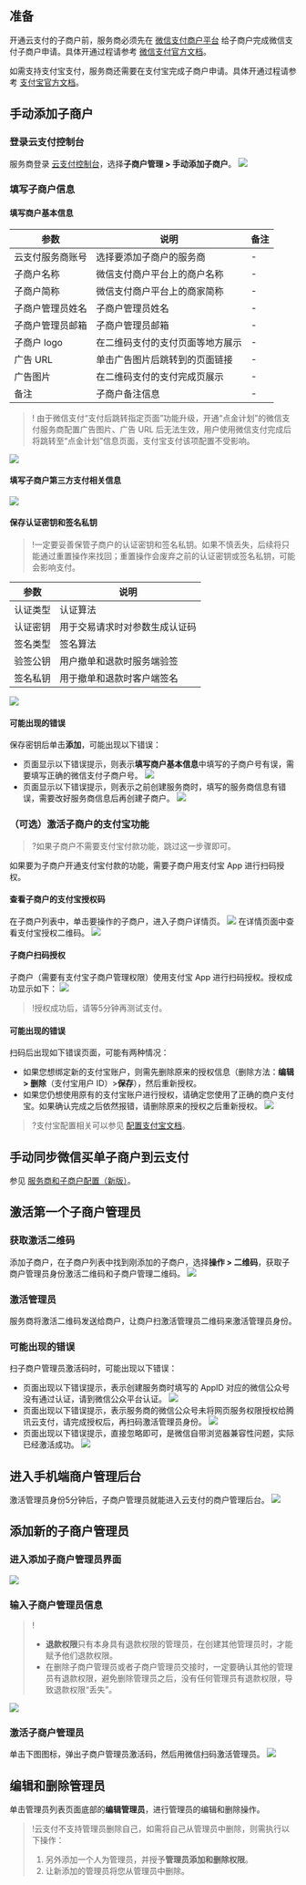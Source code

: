 ## 准备
开通云支付的子商户前，服务商必须先在 [微信支付商户平台](https://pay.weixin.qq.com) 给子商户完成微信支付子商户申请。具体开通过程请参考 [微信支付官方文档](https://kf.qq.com/product/wechatpaymentmerchant.html)。

如需支持支付宝支付，服务商还需要在支付宝完成子商户申请。具体开通过程请参考 [支付宝官方文档](https://opendocs.alipay.com/open/300/106138)。

## 手动添加子商户
### 登录云支付控制台
服务商登录 [云支付控制台](https://console.cloud.tencent.com/cpay)，选择**子商户管理 > 手动添加子商户**。
![](https://main.qcloudimg.com/raw/4409af55bb6e1aff707d872365788331.png)

### 填写子商户信息
#### 填写商户基本信息

| 参数 | 说明 | 备注 |
|---------|---------|---------|
| 云支付服务商账号 | 选择要添加子商户的服务商 | - |
| 子商户名称 | 微信支付商户平台上的商户名称 | - |
| 子商户简称 | 微信支付商户平台上的商家简称 | - |
| 子商户管理员姓名 | 子商户管理员姓名 | - |
| 子商户管理员邮箱 | 子商户管理员邮箱 | - |
| 子商户 logo | 在二维码支付的支付页面等地方展示 | - |
| 广告 URL | 单击广告图片后跳转到的页面链接 | - |
| 广告图片 | 在二维码支付的支付完成页展示 | - |
| 备注 | 子商户备注信息 | - |

>! 由于微信支付“支付后跳转指定页面”功能升级，开通“点金计划”的微信支付服务商配置广告图片、广告 URL 后无法生效，用户使用微信支付完成后将跳转至“点金计划”信息页面，支付宝支付该项配置不受影响。

![](https://main.qcloudimg.com/raw/b743715468f6d2c168fbe87dfff15da6.png)

#### 填写子商户第三方支付相关信息
![](https://main.qcloudimg.com/raw/c7a2528718fd939afb90d304a07b6224.png)

#### 保存认证密钥和签名私钥
>!一定要妥善保管子商户的认证密钥和签名私钥。如果不慎丢失，后续将只能通过重置操作来找回；重置操作会废弃之前的认证密钥或签名私钥，可能会影响支付。

| 参数   | 说明 |
|---------|---------|
| 认证类型 | 认证算法 |
| 认证密钥 | 用于交易请求时对参数生成认证码 |
| 签名类型 | 签名算法 |
| 验签公钥 | 用户撤单和退款时服务端验签 |
| 签名私钥 | 用于撤单和退款时客户端签名 |

![](https://main.qcloudimg.com/raw/31e24ae82311c6010cf660fdc133b168.png)

#### 可能出现的错误
保存密钥后单击**添加**，可能出现以下错误：
- 页面显示以下错误提示，则表示**填写商户基本信息**中填写的子商户号有误，需要填写正确的微信支付子商户号。
![](https://main.qcloudimg.com/raw/a938180bb70940d0c298bfbffd1e3c7b.png)
- 页面显示以下错误提示，则表示之前创建服务商时，填写的服务商信息有错误，需要改好服务商信息后再创建子商户。
![](https://main.qcloudimg.com/raw/115ea17b236d09c064bcfd152bb730d3.png)

### （可选）激活子商户的支付宝功能
>?如果子商户不需要支付宝付款功能，跳过这一步骤即可。

如果要为子商户开通支付宝付款的功能，需要子商户用支付宝 App 进行扫码授权。

#### 查看子商户的支付宝授权码
在子商户列表中，单击要操作的子商户，进入子商户详情页。
![](https://main.qcloudimg.com/raw/670dde29b1daaeb818b218cff3b39ff0.png)
在详情页面中查看支付宝授权二维码。
![](https://main.qcloudimg.com/raw/87fa8f5a7984f4be620bb1dff73a0f63.png)

#### 子商户扫码授权
子商户（需要有支付宝子商户管理权限）使用支付宝 App 进行扫码授权。授权成功显示如下：
![](https://main.qcloudimg.com/raw/aa44824d15e998a3e95b7874bd80a881.png)
>!授权成功后，请等5分钟再测试支付。

#### 可能出现的错误
扫码后出现如下错误页面，可能有两种情况：
 - 如果您想绑定新的支付宝账户，则需先删除原来的授权信息（删除方法：**编辑 > 删除**（支付宝用户 ID）>**保存**），然后重新授权。
 - 如果您仍想使用原有的支付宝账户进行授权，请确定您使用了正确的商户支付宝。如果确认完成之后依然报错，请删除原来的授权之后重新授权。
![](https://main.qcloudimg.com/raw/1613e4c782d616bae8f0cb16d8e2f94d.png)

>?支付宝配置相关可以参见 [配置支付宝文档](https://cloud.tencent.com/document/product/569/35716)。

## 手动同步微信买单子商户到云支付

参见 [服务商和子商户配置（新版）](https://cloud.tencent.com/document/product/569/18788)。

## 激活第一个子商户管理员

### 获取激活二维码
添加子商户，在子商户列表中找到刚添加的子商户，选择**操作 > 二维码**，获取子商户管理员身份激活二维码和子商户管理二维码。
![](https://main.qcloudimg.com/raw/7a629c18fadbb13bf6e8fd3478561769.png)

### 激活管理员
服务商将激活二维码发送给商户，让商户扫激活管理员二维码来激活管理员身份。

### 可能出现的错误
扫子商户管理员激活码时，可能出现以下错误：
- 页面出现以下错误提示，表示创建服务商时填写的 AppID 对应的微信公众号没有通过认证，请到微信公众平台认证。
![](https://main.qcloudimg.com/raw/d5d3efd0c1598f5f28d4fdc54f78cd8f.png)
- 页面出现以下错误提示，表示服务商的微信公众号未将网页服务权限授权给腾讯云支付，请完成授权后，再扫码激活管理员身份。
![](https://main.qcloudimg.com/raw/bf2a87ae36835694efc02bc61858cdc9.png)
- 页面出现以下错误提示，直接忽略即可，是微信自带浏览器兼容性问题，实际已经激活成功。
![](https://main.qcloudimg.com/raw/28508ed7629ada9098c19c3eee548e3f.png)

##  进入手机端商户管理后台
激活管理员身份5分钟后，子商户管理员就能进入云支付的商户管理后台。
![](https://main.qcloudimg.com/raw/5f53cdf013c5694fa17919432ec3870e.png)

## 添加新的子商户管理员

### 进入添加子商户管理员界面
![](https://main.qcloudimg.com/raw/3b218bb1403f62da5a92046d6155b341.png)

###  输入子商户管理员信息
>! 
>- **退款权限**只有本身具有退款权限的管理员，在创建其他管理员时，才能赋予他们退款权限。
>- 在删除子商户管理员或者子商户管理员交接时，一定要确认其他的管理员有退款权限，避免删除管理员之后，没有任何管理员有退款权限，导致退款权限“丢失”。
>
![](https://main.qcloudimg.com/raw/65c4b86ed0317c0d72cfec267925c11a.png)

### 激活子商户管理员
单击下图图标，弹出子商户管理员激活码，然后用微信扫码激活管理员。
![](https://main.qcloudimg.com/raw/3f86c607a737250712bd7efbb01b49f1.png)

## 编辑和删除管理员
单击管理员列表页面底部的**编辑管理员**，进行管理员的编辑和删除操作。
>!云支付不支持管理员删除自己，如需将自己从管理员中删除，则需执行以下操作：
> 1. 另外添加一个人为管理员，并授予**管理员添加和删除权限**。
> 2. 让新添加的管理员将您从管理员中删除。
